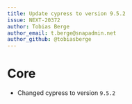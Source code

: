 ```yaml
---
title: Update cypress to version 9.5.2
issue: NEXT-20372
author: Tobias Berge
author_email: t.berge@snapadmin.net
author_github: @tobiasberge
---
```

# Core
* Changed cypress to version `9.5.2`
